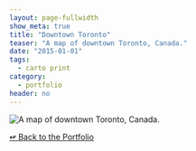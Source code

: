 ```yaml
---
layout: page-fullwidth
show_meta: true
title: "Downtown Toronto"
teaser: "A map of downtown Toronto, Canada."
date: "2015-01-01"
tags:
  - carto print 
category:
  - portfolio
header: no
---
```


![A map of downtown Toronto, Canada.]()



[<span class="back-arrow">&#8619;</span> Back to the Portfolio](/work/)